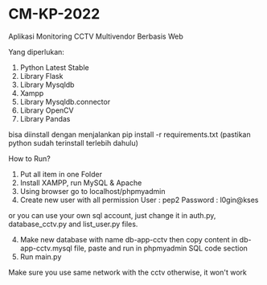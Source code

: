 # CM-KP-2022
Aplikasi Monitoring CCTV Multivendor Berbasis Web

Yang diperlukan:
1. Python Latest Stable
2. Library Flask
3. Library Mysqldb
4. Xampp
5. Library Mysqldb.connector
6. Library OpenCV
7. Library Pandas

bisa diinstall dengan menjalankan pip install -r requirements.txt (pastikan python sudah terinstall terlebih dahulu)

How to Run?
1. Put all item in one Folder
2. Install XAMPP, run MySQL & Apache
3. Using browser go to localhost/phpmyadmin
4. Create new user with all permission
User : pep2
Password : l0gin@kses

or you can use your own sql account, just change it in auth.py, database_cctv.py and list_user.py files.

4. Make new database with name db-app-cctv then copy content in db-app-cctv.mysql file, paste and run in phpmyadmin SQL code section
5. Run main.py

Make sure you use same network with the cctv otherwise, it won't work
